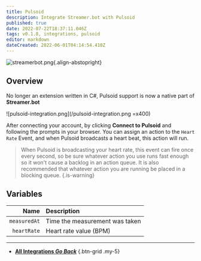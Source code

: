 ```yaml
---
title: Pulsoid
description: Integrate Streamer.bot with Pulsoid
published: true
date: 2022-07-22T18:37:11.046Z
tags: v0.1.8, integrations, pulsoid
editor: markdown
dateCreated: 2022-06-01T04:14:54.410Z
---
```


![streamerbot.png](https://streamer.bot/img/integrations/pulsoid.png){.align-abstopright}

## Overview

No longer an extension written in C#, Pulsoid support is now a native part of **Streamer.bot**

![pulsoid-integration.png](/pulsoid-integration.png =x400)

After connecting your account, by clicking **Connect to Pulsoid** and following the prompts in your browser.  You can assign an action to the `Heart Rate` Event, and when Pulsoid broadcasts a heart beat, this action will run.

> When Pulsoid is broadcasting your heart rate, this event can fire once every second, so be sure whatever action you use runs fast enough so it won't cause a backlog in an action queue.  It is also recommended that whatever action you are running be placed in a blocking queue.
{.is-warning}

## Variables

| Name | Description |
|---:|:------------|
| `measuredAt` | Time the measurement was taken |
| `heartRate` | Heart rate value (BPM) |

---

- [<i class="mdi mdi-chevron-left"></i> **All Integrations *Go Back***](/en/Integrations)
{.btn-grid .my-5}